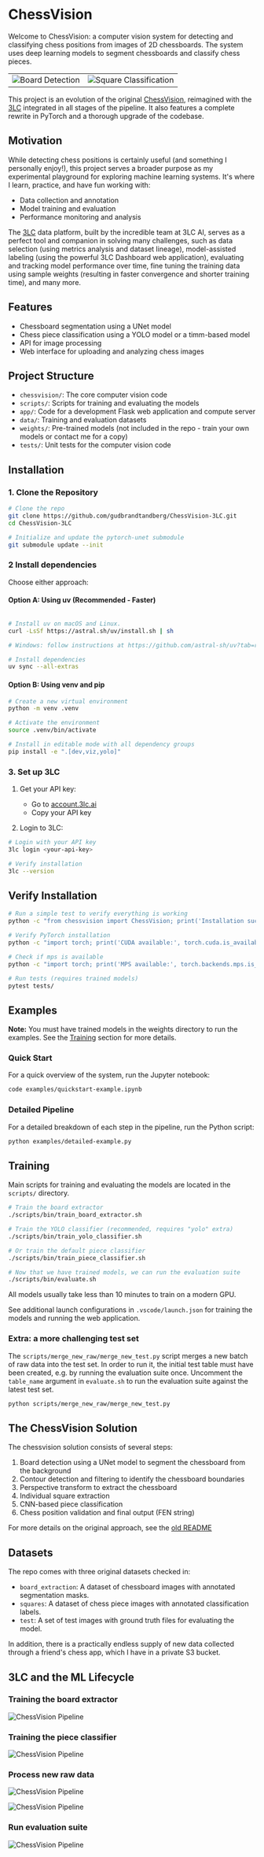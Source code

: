 # ChessVision

Welcome to ChessVision: a computer vision system for detecting and classifying chess positions from images of 2D chessboards.
The system uses deep learning models to segment chessboards and classify chess pieces.

|  |  |
|---|---|
| ![Board Detection](examples/screenshots/masks.png) | ![Square Classification](examples/screenshots/squares.png) |

This project is an evolution of the original [ChessVision](https://github.com/gudbrandtandberg/ChessVision),
reimagined with the [3LC](https://3lc.ai) integrated in all stages of the pipeline. It also features a complete rewrite in PyTorch and a thorough upgrade of the codebase.

## Motivation

While detecting chess positions is certainly useful (and something I personally enjoy!),
this project serves a broader purpose as my experimental playground for exploring
machine learning systems. It's where I learn, practice, and have fun
working with:

- Data collection and annotation
- Model training and evaluation
- Performance monitoring and analysis

The [3LC](https://3lc.ai) data platform, built by the incredible team at 3LC AI, serves as a perfect tool and companion in solving many challenges, such as data selection (using metrics analysis and dataset lineage), model-assisted labeling (using the powerful 3LC Dashboard web application), evaluating and tracking model performance over time, fine tuning the training data using sample weights (resulting in faster convergence and shorter training time), and many more.

## Features

- Chessboard segmentation using a UNet model
- Chess piece classification using a YOLO model or a timm-based model
- API for image processing
- Web interface for uploading and analyzing chess images

## Project Structure

- `chessvision/`: The core computer vision code
- `scripts/`: Scripts for training and evaluating the models
- `app/`: Code for a development Flask web application and compute server
- `data/`: Training and evaluation datasets
- `weights/`: Pre-trained models (not included in the repo - train your own models or contact me for a copy)
- `tests/`: Unit tests for the computer vision code

## Installation

### 1. Clone the Repository

```bash
# Clone the repo
git clone https://github.com/gudbrandtandberg/ChessVision-3LC.git
cd ChessVision-3LC

# Initialize and update the pytorch-unet submodule
git submodule update --init
```

### 2 Install dependencies

Choose either approach:

#### Option A: Using uv (Recommended - Faster)
```bash

# Install uv on macOS and Linux.
curl -LsSf https://astral.sh/uv/install.sh | sh

# Windows: follow instructions at https://github.com/astral-sh/uv?tab=readme-ov-file#installation

# Install dependencies
uv sync --all-extras
```

#### Option B: Using venv and pip

```bash
# Create a new virtual environment
python -m venv .venv

# Activate the environment
source .venv/bin/activate

# Install in editable mode with all dependency groups
pip install -e ".[dev,viz,yolo]"
```

### 3. Set up 3LC

1. Get your API key:
   - Go to [account.3lc.ai](https://accounts.3lc.ai)
   - Copy your API key

2. Login to 3LC:
```bash
# Login with your API key
3lc login <your-api-key>

# Verify installation
3lc --version
```

## Verify Installation

```bash
# Run a simple test to verify everything is working
python -c "from chessvision import ChessVision; print('Installation successful!')"

# Verify PyTorch installation
python -c "import torch; print('CUDA available:', torch.cuda.is_available())"

# Check if mps is available
python -c "import torch; print('MPS available:', torch.backends.mps.is_available())"

# Run tests (requires trained models)
pytest tests/
```

## Examples

**Note:** You must have trained models in the weights directory to run the examples. See the [Training](#training) section for more details.

### Quick Start

For a quick overview of the system, run the Jupyter notebook:

```bash
code examples/quickstart-example.ipynb
```

### Detailed Pipeline

For a detailed breakdown of each step in the pipeline, run the Python script:

```bash
python examples/detailed-example.py
```

## Training

Main scripts for training and evaluating the models are located in the `scripts/` directory.

```bash
# Train the board extractor
./scripts/bin/train_board_extractor.sh

# Train the YOLO classifier (recommended, requires "yolo" extra)
./scripts/bin/train_yolo_classifier.sh

# Or train the default piece classifier
./scripts/bin/train_piece_classifier.sh

# Now that we have trained models, we can run the evaluation suite
./scripts/bin/evaluate.sh
```

All models usually take less than 10 minutes to train on a modern GPU.

See additional launch configurations in `.vscode/launch.json` for training the models and
running the web application.

### Extra: a more challenging test set

The `scripts/merge_new_raw/merge_new_test.py` script merges a new batch of raw data into the test set. In order to run it, the initial test table must have been created, e.g. by running the evaluation suite once. Uncomment the `table_name` argument in `evaluate.sh` to run the evaluation suite against the latest test set.

```bash
python scripts/merge_new_raw/merge_new_test.py
```

## The ChessVision Solution

The chessvision solution consists of several steps:

1. Board detection using a UNet model to segment the chessboard from the background
2. Contour detection and filtering to identify the chessboard boundaries
3. Perspective transform to extract the chessboard
4. Individual square extraction
5. CNN-based piece classification
6. Chess position validation and final output (FEN string)

For more details on the original approach, see the [old README](https://github.com/gudbrandtandberg/ChessVision?tab=readme-ov-file#algorithm-details)

## Datasets

The repo comes with three original datasets checked in:

- `board_extraction`: A dataset of chessboard images with annotated segmentation masks.
- `squares`: A dataset of chess piece images with annotated classification labels.
- `test`: A set of test images with ground truth files for evaluating the model.

In addition, there is a practically endless supply of new data collected through a friend's chess app, which I have in a private S3 bucket.

## 3LC and the ML Lifecycle

### Training the board extractor

![ChessVision Pipeline](examples/screenshots/run_overview.png)

### Training the piece classifier

![ChessVision Pipeline](examples/screenshots/piece_prediction.png)

### Process new raw data

![ChessVision Pipeline](examples/screenshots/embeddings.png)

![ChessVision Pipeline](examples/screenshots/new_raw_data.png)

### Run evaluation suite

![ChessVision Pipeline](examples/screenshots/test_results.png)

